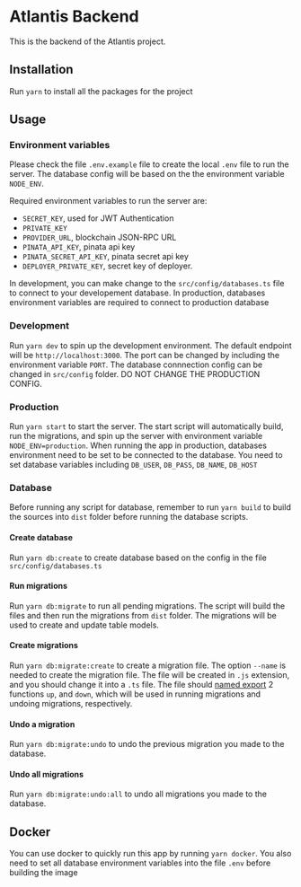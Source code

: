 # Atlantis Backend

This is the backend of the Atlantis project.

## Installation

Run `yarn` to install all the packages for the project

## Usage

### Environment variables

Please check the file `.env.example` file to create the local `.env` file to run the server.
The database config will be based on the the environment variable `NODE_ENV`.

Required environment variables to run the server are:
- `SECRET_KEY`, used for JWT Authentication
- `PRIVATE_KEY`
- `PROVIDER_URL`, blockchain JSON-RPC URL
- `PINATA_API_KEY`, pinata api key
- `PINATA_SECRET_API_KEY`, pinata secret api key
- `DEPLOYER_PRIVATE_KEY`, secret key of deployer.

In development, you can make change to the `src/config/databases.ts` file to connect to your developement database. In production, databases environment variables are required to connect to production database

### Development

Run `yarn dev` to spin up the development environment. The default endpoint will be `http://localhost:3000`.
The port can be changed by including the environment variable `PORT`.
The database connnection config can be changed in `src/config` folder. DO NOT CHANGE THE PRODUCTION CONFIG.

### Production

Run `yarn start` to start the server. The start script will automatically build, run the migrations, and spin up the server with environment variable `NODE_ENV=production`.
When running the app in production, databases environment need to be set to be connected to the database. You need to set database variables including `DB_USER`, `DB_PASS`, `DB_NAME`, `DB_HOST`

### Database

Before running any script for database, remember to run `yarn build` to build the sources into `dist` folder before running the database scripts.

#### Create database

Run `yarn db:create` to create database based on the config in the file `src/config/databases.ts`

#### Run migrations

Run `yarn db:migrate` to run all pending migrations. The script will build the files and then run the migrations from `dist` folder.
The migrations will be used to create and update table models.

#### Create migrations

Run `yarn db:migrate:create` to create a migration file. The option `--name` is needed to create the migration file.
The file will be created in `.js` extension, and you should change it into a `.ts` file. The file should [named export](https://developer.mozilla.org/en-US/docs/web/javascript/reference/statements/export) 2 functions `up`, and `down`, which will be used in running migrations and undoing migrations, respectively.

#### Undo a migration

Run `yarn db:migrate:undo` to undo the previous migration you made to the database.

#### Undo all migrations

Run `yarn db:migrate:undo:all` to undo all migrations you made to the database.

## Docker

You can use docker to quickly run this app by running `yarn docker`. You also need to set all database environment variables into the file `.env` before building the image
